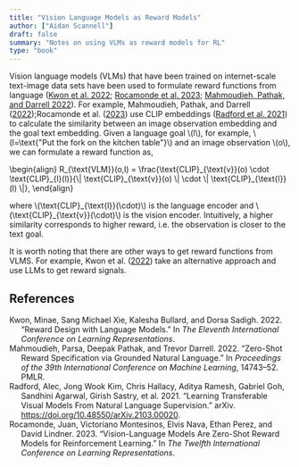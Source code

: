 ```yaml
---
title: "Vision Language Models as Reward Models"
author: ["Aidan Scannell"]
draft: false
summary: "Notes on using VLMs as reward models for RL"
type: "book"
---
```


Vision language models (VLMs) that have been trained on internet-scale text-image data sets have been used to formulate reward functions from language (<a href="#citeproc_bib_item_1">Kwon et al. 2022</a>; <a href="#citeproc_bib_item_4">Rocamonde et al. 2023</a>; <a href="#citeproc_bib_item_2">Mahmoudieh, Pathak, and Darrell 2022</a>).
For example,
Mahmoudieh, Pathak, and Darrell (<a href="#citeproc_bib_item_2">2022</a>);Rocamonde et al. (<a href="#citeproc_bib_item_4">2023</a>) use CLIP embeddings (<a href="#citeproc_bib_item_3">Radford et al. 2021</a>) to calculate the similarity between an image observation embedding and the goal text embedding.
Given a language goal \\(l\\), for example, \\(l=\text{"Put the fork on the kitchen table"}\\) and an image observation \\(o\\), we can formulate a reward function as,

\begin{align}
R\_{\text{VLM}}(o,l) = \frac{\text{CLIP}\_{\text{v}}(o) \cdot \text{CLIP}\_{l}(l)}{\\| \text{CLIP}\_{\text{v}}(o) \\| \cdot \\| \text{CLIP}\_{\text{l}}(l) \\|},
\end{align}

where \\(\text{CLIP}\_{\text{l}}(\cdot)\\) is the language encoder and \\(\text{CLIP}\_{\text{v}}(\cdot)\\) is the vision encoder.
Intuitively, a higher similarity corresponds to higher reward, i.e. the observation is closer to the text goal.

It is worth noting that there are other ways to get reward functions from VLMS.
For example, Kwon et al. (<a href="#citeproc_bib_item_1">2022</a>) take an alternative approach and use LLMs to get reward signals.

## References

<style>.csl-entry{text-indent: -1.5em; margin-left: 1.5em;}</style><div class="csl-bib-body">
  <div class="csl-entry"><a id="citeproc_bib_item_1"></a>Kwon, Minae, Sang Michael Xie, Kalesha Bullard, and Dorsa Sadigh. 2022. “Reward Design with Language Models.” In <i>The Eleventh International Conference on Learning Representations</i>.</div>
  <div class="csl-entry"><a id="citeproc_bib_item_2"></a>Mahmoudieh, Parsa, Deepak Pathak, and Trevor Darrell. 2022. “Zero-Shot Reward Specification via Grounded Natural Language.” In <i>Proceedings of the 39th International Conference on Machine Learning</i>, 14743–52. PMLR.</div>
  <div class="csl-entry"><a id="citeproc_bib_item_3"></a>Radford, Alec, Jong Wook Kim, Chris Hallacy, Aditya Ramesh, Gabriel Goh, Sandhini Agarwal, Girish Sastry, et al. 2021. “Learning Transferable Visual Models From Natural Language Supervision.” arXiv. <a href="https://doi.org/10.48550/arXiv.2103.00020">https://doi.org/10.48550/arXiv.2103.00020</a>.</div>
  <div class="csl-entry"><a id="citeproc_bib_item_4"></a>Rocamonde, Juan, Victoriano Montesinos, Elvis Nava, Ethan Perez, and David Lindner. 2023. “Vision-Language Models Are Zero-Shot Reward Models for Reinforcement Learning.” In <i>The Twelfth International Conference on Learning Representations</i>.</div>
</div>

